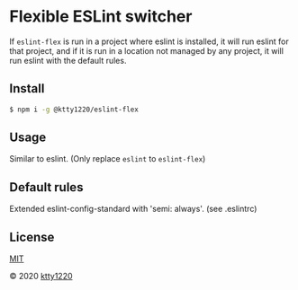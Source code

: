 # Flexible ESLint switcher

If `eslint-flex` is run in a project where eslint is installed, it will run eslint for that project, and if it is run in a location not managed by any project, it will run eslint with the default rules.

## Install

```sh
$ npm i -g @ktty1220/eslint-flex
```

## Usage

Similar to eslint. (Only replace `eslint` to `eslint-flex`)

## Default rules

Extended eslint-config-standard with 'semi: always'. (see .eslintrc)

## License

[MIT](http://www.opensource.org/licenses/mit-license)

&copy; 2020 [ktty1220](mailto:ktty1220@gmail.com)
